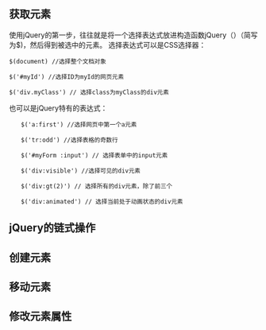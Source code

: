 ## 获取元素
使用jQuery的第一步，往往就是将一个选择表达式放进构造函数jQuery（）（简写为$)，然后得到被选中的元素。
选择表达式可以是CSS选择器：
```
$(document) //选择整个文档对象

$('#myId') //选择ID为myId的网页元素

$('div.myClass') // 选择class为myClass的div元素

```
也可以是jQuery特有的表达式：
```
　　$('a:first') //选择网页中第一个a元素

　　$('tr:odd') //选择表格的奇数行

　　$('#myForm :input') // 选择表单中的input元素

　　$('div:visible') //选择可见的div元素

　　$('div:gt(2)') // 选择所有的div元素，除了前三个

　　$('div:animated') // 选择当前处于动画状态的div元素
```

## jQuery的链式操作

## 创建元素

## 移动元素

## 修改元素属性
